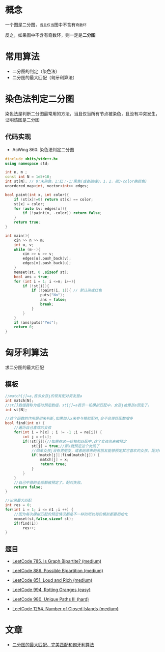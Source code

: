 # 概念

一个图是二分图，`当且仅当`图中不含有`奇数环`

反之，如果图中不含有奇数环，则一定是**二分图**

# 常用算法

- 二分图的判定（染色法）
- 二分图的最大匹配（匈牙利算法）

# 染色法判定二分图

染色法是判断二分图最常用的方法，当且仅当所有节点被染色，且没有冲突发生，证明该图是二分图

## 代码实现

- AcWing 860. 染色法判定二分图

```cpp
#include <bits/stdc++.h>
using namespace std;

int n, m ;
const int N = 1e5+10;
int st[N]; // 0:未染色，1:红；-1;黑色(或者搞成0，1，2，用3-color换颜色)
unordered_map<int, vector<int>> edges;

bool paint(int x, int color){
    if (st[x]!=0) return st[x] == color;
    st[x] = color;
    for (auto &v: edges[x]){
        if (!paint(v, -color)) return false;
    }
    return true;
}

int main(){
    cin >> n >> m;
    int u, v;
    while (m--){
        cin >> u >> v;
        edges[u].push_back(v);
        edges[v].push_back(u);
    }
    memset(st, 0 ,sizeof st);
    bool ans = true;
    for (int i = 1; i <=n; i++){
        if (!st[i]){
            if (!paint(i, 1)){ // 默认染成红色
                puts("No");
                ans = false;
                break;
            } 
        }
    }
    if (ans)puts("Yes");
    return 0;
}
```

# 匈牙利算法

求二分图的最大匹配

## 模板

```cpp
//match[j]=a,表示女孩j的现有配对男友是a
int match[N];
//st[]数组我称为临时预定数组，st[j]=a表示一轮模拟匹配中，女孩j被男孩a预定了。
int st[N];

//这个函数的作用是用来判断,如果加入x来参与模拟配对,会不会使匹配数增多
bool find(int x) {
    //遍历自己喜欢的女孩
    for(int i = h[x] ; i != -1 ;i = ne[i]) {
        int j = e[i];
        if(!st[j]){//如果在这一轮模拟匹配中,这个女孩尚未被预定
            st[j] = true;//那x就预定这个女孩了
            //如果女孩j没有男朋友，或者她原来的男朋友能够预定其它喜欢的女孩。配对成功,更新match
            if(!match[j]||find(match[j])) {
                match[j] = x;
                return true;
            }
        }
    }
    //自己中意的全部都被预定了。配对失败。
    return false;
}

//记录最大匹配
int res = 0;
for(int i = 1; i <= n1 ;i ++) {  
    //因为每次模拟匹配的预定情况都是不一样的所以每轮模拟都要初始化
    memset(st,false,sizeof st);
    if(find(i)) 
        res++;
}  
```

## 题目

- [LeetCode 785. Is Graph Bipartite? (medium)](https://github.com/muyids/leetcode/blob/master/algorithms/701-800/785.is-graph-bipartite.md)

- [LeetCode 886. Possible Bipartition (medium)](https://github.com/muyids/leetcode/blob/master/algorithms/801-900/886.possible-bipartition.md)

- [LeetCode 851. Loud and Rich (medium)](https://github.com/muyids/leetcode/blob/master/algorithms/801-900/851.loud-and-rich.md)

- [LeetCode 994. Rotting Oranges (easy)](https://github.com/muyids/leetcode/blob/master/algorithms/901-1000/994.rotting-oranges.md)

- [LeetCode 980. Unique Paths III (hard)](https://github.com/muyids/leetcode/blob/master/algorithms/901-1000/980.unique-paths-iii.md)

- [LeetCode 1254. Number of Closed Islands (medium)](https://github.com/muyids/leetcode/blob/master/algorithms/1201-1300/1254.number-of-closed-islands.md)

# 文章

- [二分图的最大匹配、完美匹配和匈牙利算法](https://www.renfei.org/blog/bipartite-matching.html)
